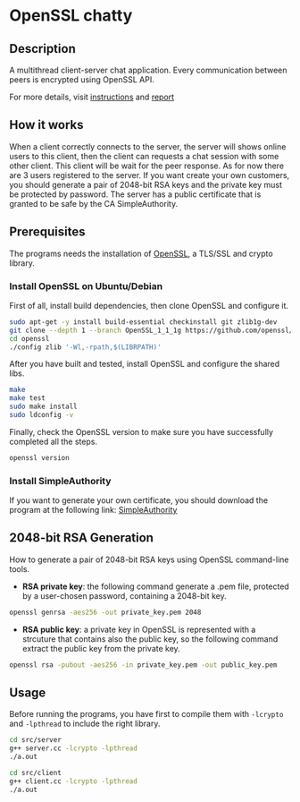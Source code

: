# OpenSSL chatty
## Description
A multithread client-server chat application. 
Every communication between peers is encrypted using OpenSSL API.

For more details, visit [instructions](https://github.com/fedehsq/OpenSSL_chatty/blob/main/mandatory.pdf) and [report](https://github.com/fedehsq/OpenSSL_chatty/blob/main/report.pdf)

## How it works
When a client correctly connects to the server, the server will shows online users to this client, then the client can requests a chat session with some other client.
This client will be wait for the peer response.
As for now there are 3 users registered to the server.
If you want create your own customers, you should generate a pair of 2048-bit RSA keys and the private key must be protected by password.
The server has a public certificate that is granted to be safe by the CA SimpleAuthority.

## Prerequisites 
The programs needs the installation of [OpenSSL](https://github.com/openssl/openssl), a TLS/SSL and crypto library.

### Install OpenSSL on Ubuntu/Debian
First of all, install build dependencies, then clone OpenSSL and configure it.

```bash
sudo apt-get -y install build-essential checkinstall git zlib1g-dev
git clone --depth 1 --branch OpenSSL_1_1_1g https://github.com/openssl/openssl.git
cd openssl
./config zlib '-Wl,-rpath,$(LIBRPATH)'
```

After you have built and tested, install OpenSSL and configure the shared libs.

```bash
make
make test
sudo make install
sudo ldconfig -v
```
Finally, check the OpenSSL version to make sure you have successfully completed all the steps.

```bash
openssl version
```

### Install SimpleAuthority
If you want to generate your own certificate, you should download the program at the following link:
[SimpleAuthority](https://simpleauthority.com/)


## 2048-bit RSA Generation
How to generate a pair of 2048-bit RSA keys using OpenSSL command-line tools. 

* **RSA private key**: the following command generate a .pem file, protected by a user-chosen password, containing a 2048-bit key.

```bash
openssl genrsa -aes256 -out private_key.pem 2048
```
* **RSA public key**: a private key in OpenSSL is represented with a strcuture that contains also the public key, so the following command extract the public key from the private key.
```bash
openssl rsa -pubout -aes256 -in private_key.pem -out public_key.pem
```

## Usage
Before running the programs, you have first to compile them with `-lcrypto` and `-lpthread` to include the right library.

```bash
cd src/server
g++ server.cc -lcrypto -lpthread
./a.out

cd src/client
g++ client.cc -lcrypto -lpthread
./a.out
```
